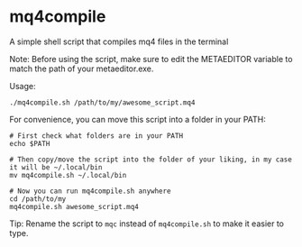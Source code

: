 # mq4compile
A simple shell script that compiles mq4 files in the terminal

Note: Before using the script, make sure to edit the METAEDITOR variable to match the path of your metaeditor.exe.

Usage:
```
./mq4compile.sh /path/to/my/awesome_script.mq4
```

For convenience, you can move this script into a folder in your PATH:
```
# First check what folders are in your PATH
echo $PATH

# Then copy/move the script into the folder of your liking, in my case it will be ~/.local/bin
mv mq4compile.sh ~/.local/bin

# Now you can run mq4compile.sh anywhere
cd /path/to/my
mq4compile.sh awesome_script.mq4
```

Tip: Rename the script to `mqc` instead of `mq4compile.sh` to make it easier to type.
